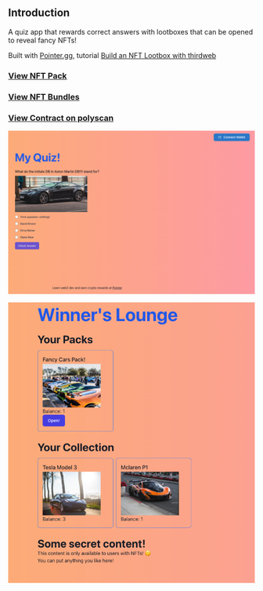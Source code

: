 ## Introduction

A quiz app that rewards correct answers with lootboxes that can be opened to reveal fancy NFTs!

Built with [Pointer.gg](https://www.pointer.gg/), tutorial [Build an NFT Lootbox with thirdweb](https://www.pointer.gg/tutorials/thirdweb/signup)

### [View NFT Pack](https://testnets.opensea.io/assets/mumbai/0x7620659c07079162d36ca5143f200464687032db/0)

### [View NFT Bundles](https://testnets.opensea.io/collection/lootbox-bundle-yasopfgrz1)

### [View Contract on polyscan](https://mumbai.polygonscan.com/address/0x7620659c07079162D36ca5143F200464687032db)

![Quiz Page](./assets/Quiz.png)

![Lounge Page](./assets/Lounge.png)
